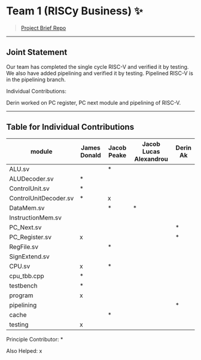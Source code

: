 # Team 1 (RISCy Business) ✨

> [Project Brief Repo](https://github.com/EIE2-IAC-Labs/Project_Brief)

___
## Joint Statement

Our team has completed the single cycle RISC-V and verified it by testing. We also have added pipelining and verified it by testing. Pipelined RISC-V is in the pipelining branch. 

Individual Contributions:

Derin worked on PC register, PC next module and pipelining of RISC-V. 

___

## Table for Individual Contributions

| module | James Donald | Jacob Peake | Jacob Lucas Alexandrou | Derin Ak |
| --- | --- | --- | --- | --- |
| ALU.sv |  | * |  |  |
| ALUDecoder.sv | * |  |  |  |
| ControlUnit.sv | * |  |  |  |
| ControlUnitDecoder.sv | * | x |  |  |
| DataMem.sv |  | * | * |  |
| InstructionMem.sv |  |  |  |  |
| PC_Next.sv |  |  |  | * |
| PC_Register.sv | x |  |  | * |
| RegFile.sv |  | * |  |  |
| SignExtend.sv |  |  |  |  |
| CPU.sv | x | * |  |  |
| cpu_tbb.cpp | * |  |  |  |
| testbench | * |  |  |  |
| program | x |  |  |  |
| pipelining |  |  |  | * |
| cache |  | * |  |  |
| testing | x |  |  |  |

Principle Contributor: *

Also Helped: x


